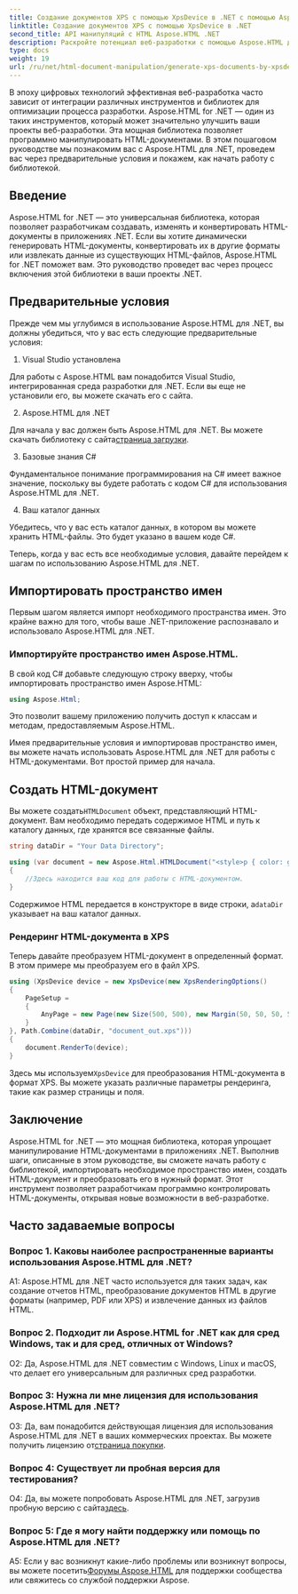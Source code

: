 ```yaml
---
title: Создание документов XPS с помощью XpsDevice в .NET с помощью Aspose.HTML
linktitle: Создание документов XPS с помощью XpsDevice в .NET
second_title: API манипуляций с HTML Aspose.HTML .NET
description: Раскройте потенциал веб-разработки с помощью Aspose.HTML для .NET. Легко создавайте, конвертируйте и манипулируйте HTML-документами.
type: docs
weight: 19
url: /ru/net/html-document-manipulation/generate-xps-documents-by-xpsdevice/
---
```


В эпоху цифровых технологий эффективная веб-разработка часто зависит от интеграции различных инструментов и библиотек для оптимизации процесса разработки. Aspose.HTML for .NET — один из таких инструментов, который может значительно улучшить ваши проекты веб-разработки. Эта мощная библиотека позволяет программно манипулировать HTML-документами. В этом пошаговом руководстве мы познакомим вас с Aspose.HTML для .NET, проведем вас через предварительные условия и покажем, как начать работу с библиотекой.

## Введение

Aspose.HTML for .NET — это универсальная библиотека, которая позволяет разработчикам создавать, изменять и конвертировать HTML-документы в приложениях .NET. Если вы хотите динамически генерировать HTML-документы, конвертировать их в другие форматы или извлекать данные из существующих HTML-файлов, Aspose.HTML for .NET поможет вам. Это руководство проведет вас через процесс включения этой библиотеки в ваши проекты .NET.

## Предварительные условия

Прежде чем мы углубимся в использование Aspose.HTML для .NET, вы должны убедиться, что у вас есть следующие предварительные условия:

1. Visual Studio установлена

Для работы с Aspose.HTML вам понадобится Visual Studio, интегрированная среда разработки для .NET. Если вы еще не установили его, вы можете скачать его с сайта.

2. Aspose.HTML для .NET

 Для начала у вас должен быть Aspose.HTML для .NET. Вы можете скачать библиотеку с сайта[страница загрузки](https://releases.aspose.com/html/net/).

3. Базовые знания C#

Фундаментальное понимание программирования на C# имеет важное значение, поскольку вы будете работать с кодом C# для использования Aspose.HTML для .NET.

4. Ваш каталог данных

Убедитесь, что у вас есть каталог данных, в котором вы можете хранить HTML-файлы. Это будет указано в вашем коде C#.

Теперь, когда у вас есть все необходимые условия, давайте перейдем к шагам по использованию Aspose.HTML для .NET.

## Импортировать пространство имен

Первым шагом является импорт необходимого пространства имен. Это крайне важно для того, чтобы ваше .NET-приложение распознавало и использовало Aspose.HTML для .NET.

### Импортируйте пространство имен Aspose.HTML.

В свой код C# добавьте следующую строку вверху, чтобы импортировать пространство имен Aspose.HTML:

```csharp
using Aspose.Html;
```

Это позволит вашему приложению получить доступ к классам и методам, предоставляемым Aspose.HTML.

Имея предварительные условия и импортировав пространство имен, вы можете начать использовать Aspose.HTML для .NET для работы с HTML-документами. Вот простой пример для начала.

## Создать HTML-документ

 Вы можете создать`HTMLDocument` объект, представляющий HTML-документ. Вам необходимо передать содержимое HTML и путь к каталогу данных, где хранятся все связанные файлы.

```csharp
string dataDir = "Your Data Directory";

using (var document = new Aspose.Html.HTMLDocument("<style>p { color: green; }</style><p>my first paragraph</p>", dataDir))
{
    //Здесь находится ваш код для работы с HTML-документом.
}
```

 Содержимое HTML передается в конструкторе в виде строки, а`dataDir` указывает на ваш каталог данных.

### Рендеринг HTML-документа в XPS

Теперь давайте преобразуем HTML-документ в определенный формат. В этом примере мы преобразуем его в файл XPS.

```csharp
using (XpsDevice device = new XpsDevice(new XpsRenderingOptions()
{
    PageSetup =
    {
        AnyPage = new Page(new Size(500, 500), new Margin(50, 50, 50, 50))
    }
}, Path.Combine(dataDir, "document_out.xps")))
{
    document.RenderTo(device);
}
```

 Здесь мы используем`XpsDevice` для преобразования HTML-документа в формат XPS. Вы можете указать различные параметры рендеринга, такие как размер страницы и поля.

## Заключение

Aspose.HTML for .NET — это мощная библиотека, которая упрощает манипулирование HTML-документами в приложениях .NET. Выполнив шаги, описанные в этом руководстве, вы сможете начать работу с библиотекой, импортировать необходимое пространство имен, создать HTML-документ и преобразовать его в нужный формат. Этот инструмент позволяет разработчикам программно контролировать HTML-документы, открывая новые возможности в веб-разработке.

## Часто задаваемые вопросы

### Вопрос 1. Каковы наиболее распространенные варианты использования Aspose.HTML для .NET?

A1: Aspose.HTML для .NET часто используется для таких задач, как создание отчетов HTML, преобразование документов HTML в другие форматы (например, PDF или XPS) и извлечение данных из файлов HTML.

### Вопрос 2. Подходит ли Aspose.HTML for .NET как для сред Windows, так и для сред, отличных от Windows?

О2: Да, Aspose.HTML для .NET совместим с Windows, Linux и macOS, что делает его универсальным для различных сред разработки.

### Вопрос 3: Нужна ли мне лицензия для использования Aspose.HTML для .NET?

 О3: Да, вам понадобится действующая лицензия для использования Aspose.HTML для .NET в ваших коммерческих проектах. Вы можете получить лицензию от[страница покупки](https://purchase.aspose.com/buy).

### Вопрос 4: Существует ли пробная версия для тестирования?

 О4: Да, вы можете попробовать Aspose.HTML для .NET, загрузив пробную версию с сайта[здесь](https://releases.aspose.com/).

### Вопрос 5: Где я могу найти поддержку или помощь по Aspose.HTML для .NET?

 A5: Если у вас возникнут какие-либо проблемы или возникнут вопросы, вы можете посетить[Форумы Aspose.HTML](https://forum.aspose.com/) для поддержки сообщества или свяжитесь со службой поддержки Aspose.